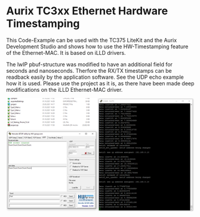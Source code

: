 # Aurix TC3xx Ethernet Hardware Timestamping

This Code-Example can be used with the TC375 LiteKit and the Aurix Development Studio and shows how to use the HW-Timestamping feature of the Ethernet-MAC.
It is based on iLLD drivers.

The lwIP pbuf-structure was modified to have an additional field for seconds and nanoseconds. Therfore the RX/TX timestamps can be readback easily by the application software.
See the UDP echo example how it is used.
Please use the project as it is, as there have been made deep modifications on the iLLD Ethernet-MAC driver.



![alt text](hwtime.PNG)
